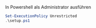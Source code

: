In Powershell als Administrator ausführen

```Powershell
Set-ExecutionPolicy Unrestricted
.\setup.ps1
```